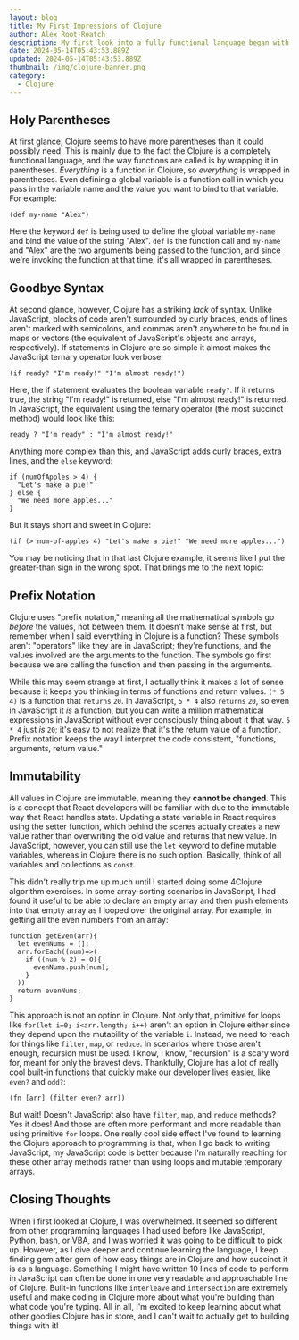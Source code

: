 ```yaml
---
layout: blog
title: My First Impressions of Clojure
author: Alex Root-Roatch
description: My first look into a fully functional language began with confusion and ended with excitement
date: 2024-05-14T05:43:53.889Z
updated: 2024-05-14T05:43:53.889Z
thumbnail: /img/clojure-banner.png
category:
  - Clojure
---
```


## Holy Parentheses

At first glance, Clojure seems to have more parentheses than it could possibly need. This is mainly due to the fact the Clojure is a completely functional language, and the way functions are called is by wrapping it in parentheses. *Everything* is a function in Clojure, so *everything* is wrapped in parentheses. Even defining a global variable is a function call in which you pass in the variable name and the value you want to bind to that variable. For example:


```
(def my-name "Alex")
```


Here the keyword `def` is being used to define the global variable `my-name` and bind the value of the string "Alex". `def` is the function call and `my-name` and "Alex" are the two arguments being passed to the function, and since we're invoking the function at that time, it's all wrapped in parentheses. 

## Goodbye Syntax

At second glance, however, Clojure has a striking *lack* of syntax. Unlike JavaScript, blocks of code aren't surrounded by curly braces, ends of lines aren't marked with semicolons, and commas aren't anywhere to be found in maps or vectors (the equivalent of JavaScript's objects and arrays, respectively). If statements in Clojure are so simple it almost makes the JavaScript ternary operator look verbose: 

```
(if ready? "I'm ready!" "I'm almost ready!")
```

Here, the if statement evaluates the boolean variable `ready?`. If it returns true, the string "I'm ready!" is returned, else "I'm almost ready!" is returned. In JavaScript, the equivalent using the ternary operator (the most succinct method) would look like this: 

```
ready ? "I'm ready" : "I'm almost ready!"
```

Anything more complex than this, and JavaScript adds curly braces, extra lines, and the `else` keyword: 

```
if (numOfApples > 4) {
  "Let's make a pie!"
} else {
  "We need more apples..."
}
```

But it stays short and sweet in Clojure: 

```
(if (> num-of-apples 4) "Let's make a pie!" "We need more apples...")
```

You may be noticing that in that last Clojure example, it seems like I put the greater-than sign in the wrong spot. That brings me to the next topic: 

## Prefix Notation

Clojure uses "prefix notation," meaning all the mathematical symbols go *before* the values, not between them. It doesn't make sense at first, but remember when I said everything in Clojure is a function? These symbols aren't "operators" like they are in JavaScript; they're functions, and the values involved are the arguments to the function. The symbols go first because we are calling the function and then passing in the arguments. 

While this may seem strange at first, I actually think it makes a lot of sense because it keeps you thinking in terms of functions and return values. `(* 5 4)` is a function that `returns` `20`. In JavaScript, `5 * 4` also `returns` `20`, so even in JavaScript it *is* a function, but you can write a million mathematical expressions in JavaScript without ever consciously thing about it that way. `5 * 4` just *is* `20`; it's easy to not realize that it's the return value of a function. Prefix notation keeps the way I interpret the code consistent, "functions, arguments, return value."

## Immutability

All values in Clojure are immutable, meaning they **cannot be changed**. This is a concept that React developers will be familiar with due to the immutable way that React handles state. Updating a state variable in React requires using the setter function, which behind the scenes actually creates a new value rather than overwriting the old value and returns that new value. In JavaScript, however, you can still use the `let` keyword to define mutable variables, whereas in Clojure there is no such option. Basically, think of all variables and collections as `const`. 

This didn't really trip me up much until I started doing some 4Clojure algorithm exercises. In some array-sorting scenarios in JavaScript, I had found it useful to be able to declare an empty array and then push elements into that empty array as I looped over the original array.  For example, in getting all the even numbers from an array: 

```
function getEven(arr){
  let evenNums = [];
  arr.forEach((num)=>(
    if ((num % 2) = 0){
      evenNums.push(num);
    }
  ))
  return evenNums;
}
```

This approach is not an option in Clojure. Not only that, primitive for loops like `for(let i=0; i<arr.length; i++)` aren't an option in Clojure either since they depend upon the mutability of the variable `i`. Instead, we need to reach for things like `filter`, `map`, or `reduce`. In scenarios where those aren't enough, recursion must be used. I know, I know, "recursion" is a scary word for, meant for only the bravest devs. Thankfully, Clojure has a lot of really cool built-in functions that quickly make our developer lives easier, like `even?` and `odd?`: 

```
(fn [arr] (filter even? arr))
```

But wait! Doesn't JavaScript also have `filter`, `map`, and `reduce` methods? Yes it does! And those are often more performant and more readable than using primitive `for` loops. One really cool side effect I've found to learning the Clojure approach to programming is that, when I go back to writing JavaScript, my JavaScript code is better because I'm naturally reaching for these other array methods rather than using loops and mutable temporary arrays. 

## Closing Thoughts

When I first looked at Clojure, I was overwhelmed. It seemed so different from other programming languages I had used before like JavaScript, Python, bash, or VBA, and I was worried it was going to be difficult to pick up. However, as I dive deeper and continue learning the language, I keep finding gem after gem of how easy things are in Clojure and how succinct it is as a language. Something I might have written 10 lines of code to perform in JavaScript can often be done in one very readable and approachable line of Clojure. Built-in functions like `interleave` and `intersection` are extremely useful and make coding in Clojure more about what you're building than what code you're typing. All in all, I'm excited to keep learning about what other goodies Clojure has in store, and I can't wait to actually get to building things with it!